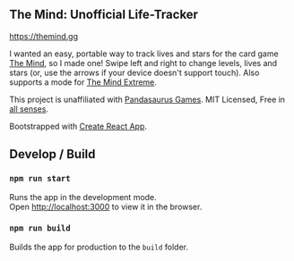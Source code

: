 ## The Mind: Unofficial Life-Tracker

https://themind.gg

I wanted an easy, portable way to track lives and stars for the card game [The Mind](https://www.pandasaurusgames.com/product/the-mind/), so I made one! Swipe left and right to change levels, lives and stars (or, use the arrows if your device doesn't support touch). Also supports a mode for [The Mind Extreme](https://www.pandasaurusgames.com/product/the-mind-extreme/).

This project is unaffiliated with [Pandasaurus Games](https://www.pandasaurusgames.com/). MIT Licensed, Free in [all senses](https://twitter.com/GalaxyKate/status/1371159136684105728).

Bootstrapped with [Create React App](https://github.com/facebook/create-react-app).

## Develop / Build

### `npm run start`

Runs the app in the development mode.<br>
Open [http://localhost:3000](http://localhost:3000) to view it in the browser.

### `npm run build`

Builds the app for production to the `build` folder.<br>
